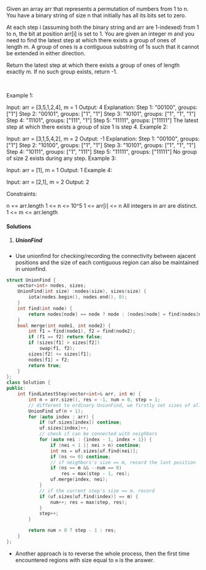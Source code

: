 Given an array arr that represents a permutation of numbers from 1 to n. You have a binary string of size n that initially has all its bits set to zero.

At each step i (assuming both the binary string and arr are 1-indexed) from 1 to n, the bit at position arr[i] is set to 1. You are given an integer m and you need to find the latest step at which there exists a group of ones of length m. A group of ones is a contiguous substring of 1s such that it cannot be extended in either direction.

Return the latest step at which there exists a group of ones of length exactly m. If no such group exists, return -1.

 

Example 1:

Input: arr = [3,5,1,2,4], m = 1
Output: 4
Explanation:
Step 1: "00100", groups: ["1"]
Step 2: "00101", groups: ["1", "1"]
Step 3: "10101", groups: ["1", "1", "1"]
Step 4: "11101", groups: ["111", "1"]
Step 5: "11111", groups: ["11111"]
The latest step at which there exists a group of size 1 is step 4.
Example 2:

Input: arr = [3,1,5,4,2], m = 2
Output: -1
Explanation:
Step 1: "00100", groups: ["1"]
Step 2: "10100", groups: ["1", "1"]
Step 3: "10101", groups: ["1", "1", "1"]
Step 4: "10111", groups: ["1", "111"]
Step 5: "11111", groups: ["11111"]
No group of size 2 exists during any step.
Example 3:

Input: arr = [1], m = 1
Output: 1
Example 4:

Input: arr = [2,1], m = 2
Output: 2
 

Constraints:

n == arr.length
1 <= n <= 10^5
1 <= arr[i] <= n
All integers in arr are distinct.
1 <= m <= arr.length

#### Solutions

1. ##### UnionFind

- Use unionfind for checking/recording the connectivity between ajacent positions and the size of each contiguous region can also be maintained in unionfind.

```cpp
struct UnionFind {
    vector<int> nodes, sizes;
    UnionFind(int size) :nodes(size), sizes(size) {
        iota(nodes.begin(), nodes.end(), 0);
    }  
    int find(int node) {
        return nodes[node] == node ? node : (nodes[node] = find(nodes[node]));
    }
    bool merge(int node1, int node2) {
        int f1 = find(node1), f2 = find(node2);
        if (f1 == f2) return false;
        if (sizes[f1] > sizes[f2])
            swap(f1, f2);
        sizes[f2] += sizes[f1];
        nodes[f1] = f2;
        return true;
    }
};
class Solution {
public:
    int findLatestStep(vector<int>& arr, int m) {
        int n = arr.size(), res = -1, num = 0, step = 1;
        // different to ordinary UnionFind, we firstly set sizes of all node to 0
        UnionFind uf(n + 1);
        for (auto index : arr) {
            if (uf.sizes[index]) continue;
            uf.sizes[index]++;
            // check if can be connected with neighbors
            for (auto nei : {index - 1, index + 1}) {
                if (nei < 1 || nei > n) continue;
                int ns = uf.sizes[uf.find(nei)];
                if (ns <= 0) continue;
                // if neighbors's size == m, record the last position
                if (ns == m && --num == 0)
                    res = max(step - 1, res);
                uf.merge(index, nei);
            }
            // if the current step's size == m. record
            if (uf.sizes[uf.find(index)] == m) {
                num++; res = max(step, res);
            }
            step++;
        }

        return num > 0 ? step - 1 : res;
    }
};
```

- Another approach is to reverse the whole process, then the first time encountered regions with size equal to `m` is the answer.